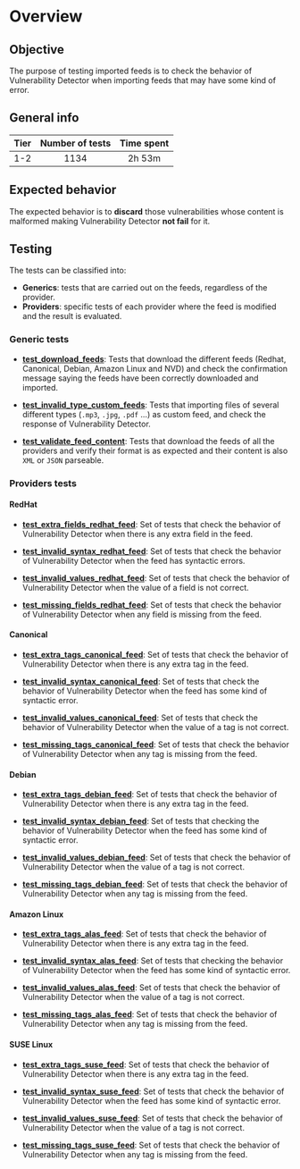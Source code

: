 # Overview

## Objective

The purpose of testing imported feeds is to check the behavior of Vulnerability Detector when importing feeds that may
have some kind of error.

## General info

|Tier | Number of tests | Time spent |
|:--:|:--:|:--:|
| 1-2 | 1134 | 2h 53m |

## Expected behavior

The expected behavior is to **discard** those vulnerabilities whose content is malformed making Vulnerability Detector
**not fail** for it.

## Testing

The tests can be classified into:

- **Generics**: tests that are carried out on the feeds, regardless of the provider.
- **Providers**: specific tests of each provider where the feed is modified and the result is evaluated.

### Generic tests

- **[test_download_feeds](test_download_feeds.md#test-download-feeds)**: Tests that download
the different feeds (Redhat, Canonical, Debian, Amazon Linux and NVD) and check the confirmation message saying the feeds have been
correctly downloaded and imported.

- **[test_invalid_type_custom_feeds](test_invalid_type_custom_feeds.md#test-invalid-type-custom-feeds)**:
Tests that importing files of several different types (`.mp3`, `.jpg`, `.pdf` ...) as custom feed, and check the
response of Vulnerability Detector.

- **[test_validate_feed_content](test_validate_feed_content.md#test-validate-feed-content)**:
Tests that download the feeds of all the providers and verify their format is as expected and their content is also
`XML` or `JSON` parseable.

### Providers tests

#### RedHat

- **[test_extra_fields_redhat_feed](redhat/test_extra_fields_redhat_feed.md#test-extra-fields-red-hat-feed)**:
Set of tests that check the behavior of Vulnerability Detector when there is any extra field in the feed.

- **[test_invalid_syntax_redhat_feed](redhat/test_invalid_syntax_redhat_feed.md#test-invalid-syntax-red-hat-feed)**:
Set of tests that check the behavior of Vulnerability Detector when the feed has syntactic errors.

- **[test_invalid_values_redhat_feed](redhat/test_invalid_values_redhat_feed.md#test-invalid-values-red-hat-feed)**:
Set of tests that check the behavior of Vulnerability Detector when the value of a field is not correct.

- **[test_missing_fields_redhat_feed](redhat/test_missing_fields_redhat_feed.md#test-missing-fields-red-hat-feed)**:
Set of tests that check the behavior of Vulnerability Detector when any field is missing from the feed.

#### Canonical

- **[test_extra_tags_canonical_feed](canonical/test_extra_tags_canonical_feed.md#test-extra-tags-canonical-feed)**:
Set of tests that check the behavior of Vulnerability Detector when there is any extra tag in the feed.

- **[test_invalid_syntax_canonical_feed](canonical/test_invalid_syntax_canonical_feed.md#test-invalid-syntax-canonical-feed)**:
Set of tests that check the behavior of Vulnerability Detector when the feed has some kind of syntactic error.

- **[test_invalid_values_canonical_feed](canonical/test_invalid_values_canonical_feed.md#test-invalid-values-canonical-feed)**:
Set of tests that check the behavior of Vulnerability Detector when the value of a tag is not correct.

- **[test_missing_tags_canonical_feed](canonical/test_missing_tags_canonical_feed.md#test-missing-tags-canonical-feed)**:
 Set of tests that check the behavior of Vulnerability Detector when any tag is missing from the feed.

#### Debian

- **[test_extra_tags_debian_feed](debian/test_extra_tags_debian_feed.md#test-extra-tags-debian-feed)**:
Set of tests that check the behavior of Vulnerability Detector when there is any extra tag in the feed.

- **[test_invalid_syntax_debian_feed](debian/test_invalid_syntax_debian_feed.md#test-invalid-syntax-debian-feed)**:
Set of tests that checking the behavior of Vulnerability Detector when the feed has some kind of syntactic error.

- **[test_invalid_values_debian_feed](debian/test_invalid_values_debian_feed.md#test-invalid-values-debian-feed)**:
Set of tests that check the behavior of Vulnerability Detector when the value of a tag is not correct.

- **[test_missing_tags_debian_feed](debian/test_missing_tags_debian_feed.md#test-missing-tags-debian-feed)**:
Set of tests that check the behavior of Vulnerability Detector when any tag is missing from the feed.
  
#### Amazon Linux

- **[test_extra_tags_alas_feed](alas/test_extra_tags_alas_feed.md#test-extra-tags-alas-feed)**:
Set of tests that check the behavior of Vulnerability Detector when there is any extra tag in the feed.

- **[test_invalid_syntax_alas_feed](alas/test_invalid_syntax_alas_feed.md#test-invalid-syntax-alas-feed)**:
Set of tests that checking the behavior of Vulnerability Detector when the feed has some kind of syntactic error.

- **[test_invalid_values_alas_feed](alas/test_invalid_values_alas_feed.md#test-invalid-values-alas-feed)**:
Set of tests that check the behavior of Vulnerability Detector when the value of a tag is not correct.

- **[test_missing_tags_alas_feed](alas/test_missing_tags_alas_feed.md#test-missing-tags-alas-feed)**:
Set of tests that check the behavior of Vulnerability Detector when any tag is missing from the feed.
#### SUSE Linux

- **[test_extra_tags_suse_feed](suse/test_extra_tags_suse_feed.md#test-extra-tags-suse-feed)**:
Set of tests that check the behavior of Vulnerability Detector when there is any extra tag in the feed.

- **[test_invalid_syntax_suse_feed](suse/test_invalid_syntax_suse_feed.md#test-invalid-syntax-suse-feed)**:
Set of tests that check the behavior of Vulnerability Detector when the feed has some kind of syntactic error.

- **[test_invalid_values_suse_feed](suse/test_invalid_values_suse_feed.md#test-invalid-values-suse-feed)**:
Set of tests that check the behavior of Vulnerability Detector when the value of a tag is not correct.

- **[test_missing_tags_suse_feed](suse/test_missing_tags_suse_feed.md#test-missing-tags-suse-feed)**:
Set of tests that check the behavior of Vulnerability Detector when any tag is missing from the feed.

